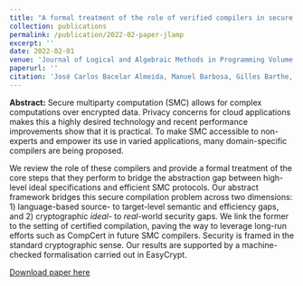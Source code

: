 ```yaml
---
title: "A formal treatment of the role of verified compilers in secure computation"
collection: publications
permalink: /publication/2022-02-paper-jlamp
excerpt: ''
date: 2022-02-01
venue: 'Journal of Logical and Algebraic Methods in Programming Volume 125'
paperurl: ''
citation: 'José Carlos Bacelar Almeida, Manuel Barbosa, Gilles Barthe, Hugo Pacheco, Vitor Pereira and Bernardo Portela. A formal treatment of the role of verified compilers in secure computation. Journal of Logical and Algebraic Methods in Programming Volume 125'
---
```

**Abstract:** Secure multiparty computation (SMC) allows for complex computations over encrypted data. Privacy concerns for cloud applications makes this a highly desired technology and recent performance improvements show that it is practical. To make SMC accessible to non-experts and empower its use in varied applications, many domain-specific compilers are being proposed.

We review the role of these compilers and provide a formal treatment of the core steps that they perform to bridge the abstraction gap between high-level ideal specifications and efficient SMC protocols. Our abstract framework bridges this secure compilation problem across two dimensions: 1) language-based source- to target-level semantic and efficiency gaps, and 2) cryptographic *ideal*- to *real*-world security gaps. We link the former to the setting of certified compilation, paving the way to leverage long-run efforts such as CompCert in future SMC compilers. Security is framed in the standard cryptographic sense. Our results are supported by a machine-checked formalisation carried out in EasyCrypt.

[Download paper here](https://vm2p.github.io/files/2022-jlamp.pdf)

